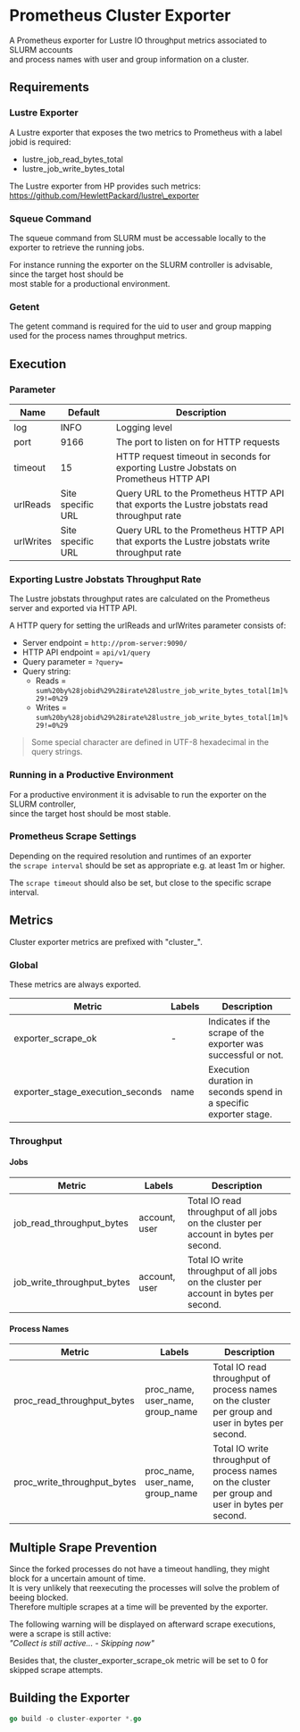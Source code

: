 # Prometheus Cluster Exporter

A Prometheus exporter for Lustre IO throughput metrics associated to SLURM accounts  
and process names with user and group information on a cluster.

## Requirements

### Lustre Exporter

A Lustre exporter that exposes the two metrics to Prometheus with a label jobid is required:

* lustre\_job\_read\_bytes\_total
* lustre\_job\_write\_bytes\_total

The Lustre exporter from HP provides such metrics: https://github.com/HewlettPackard/lustre\_exporter

### Squeue Command

The squeue command from SLURM must be accessable locally to the exporter to retrieve the running jobs.  

For instance running the exporter on the SLURM controller is advisable, since the target host should be  
most stable for a productional environment.

### Getent

The getent command is required for the uid to user and group mapping used for the process names throughput metrics.

## Execution

### Parameter

| Name      | Default           | Description                                                                                                                        |
| --------- | ----------------- | ---------------------------------------------------------------------------------------------------------------------------------- |
| log       | INFO              | Logging level                                                                                                                      | 
| port      | 9166              | The port to listen on for HTTP requests                                                                                            |
| timeout   | 15                | HTTP request timeout in seconds for exporting Lustre Jobstats on Prometheus HTTP API                                               |
| urlReads  | Site specific URL | Query URL to the Prometheus HTTP API that exports the Lustre jobstats read throughput rate                                         |
| urlWrites | Site specific URL | Query URL to the Prometheus HTTP API that exports the Lustre jobstats write throughput rate                                        |

### Exporting Lustre Jobstats Throughput Rate

The Lustre jobstats throughput rates are calculated on the Prometheus server and exported via HTTP API.  

A HTTP query for setting the urlReads and urlWrites parameter consists of:

* Server endpoint = `http://prom-server:9090/`
* HTTP API endpoint = `api/v1/query`
* Query parameter = `?query=`
* Query string:
    * Reads = `sum%20by%28jobid%29%28irate%28lustre_job_write_bytes_total[1m]%29!=0%29`
    * Writes = `sum%20by%28jobid%29%28irate%28lustre_job_write_bytes_total[1m]%29!=0%29`

> Some special character are defined in UTF-8 hexadecimal in the query strings.

### Running in a Productive Environment

For a productive environment it is advisable to run the exporter on the SLURM controller,  
since the target host should be most stable.

### Prometheus Scrape Settings

Depending on the required resolution and runtimes of an exporter  
the `scrape interval` should be set as appropriate e.g. at least 1m or higher.  

The `scrape timeout` should also be set, but close to the specific scrape interval.

## Metrics

Cluster exporter metrics are prefixed with "cluster_".

### Global

These metrics are always exported.

| Metric                              | Labels        | Description                                                       |
| ----------------------------------- | ------------- | ----------------------------------------------------------------- |
| exporter\_scrape\_ok                | -             | Indicates if the scrape of the exporter was successful or not.    |
| exporter\_stage\_execution\_seconds | name          | Execution duration in seconds spend in a specific exporter stage. |

### Throughput

#### **Jobs**

| Metric                        | Labels        | Description                                                                           |
| ----------------------------- | ------------- | ------------------------------------------------------------------------------------- |
| job\_read\_throughput\_bytes  | account, user | Total IO read throughput of all jobs on the cluster per account in bytes per second.  |
| job\_write\_throughput\_bytes | account, user | Total IO write throughput of all jobs on the cluster per account in bytes per second. |

#### **Process Names**

| Metric                         | Labels                              | Description                                                                                       |
| ------------------------------ | ----------------------------------- | ------------------------------------------------------------------------------------------------- |
| proc\_read\_throughput\_bytes  | proc\_name, user\_name, group\_name | Total IO read throughput of process names on the cluster per group and user in bytes per second.  |
| proc\_write\_throughput\_bytes | proc\_name, user\_name, group\_name | Total IO write throughput of process names on the cluster per group and user in bytes per second. |

## Multiple Srape Prevention

Since the forked processes do not have a timeout handling, they might block for a uncertain amount of time.  
It is very unlikely that reexecuting the processes will solve the problem of beeing blocked.  
Therefore multiple scrapes at a time will be prevented by the exporter.  

The following warning will be displayed on afterward scrape executions, were a scrape is still active:  
    *"Collect is still active... - Skipping now"*

Besides that, the cluster\_exporter\_scrape\_ok metric will be set to 0 for skipped scrape attempts.  

## Building the Exporter

```go
go build -o cluster-exporter *.go
```
